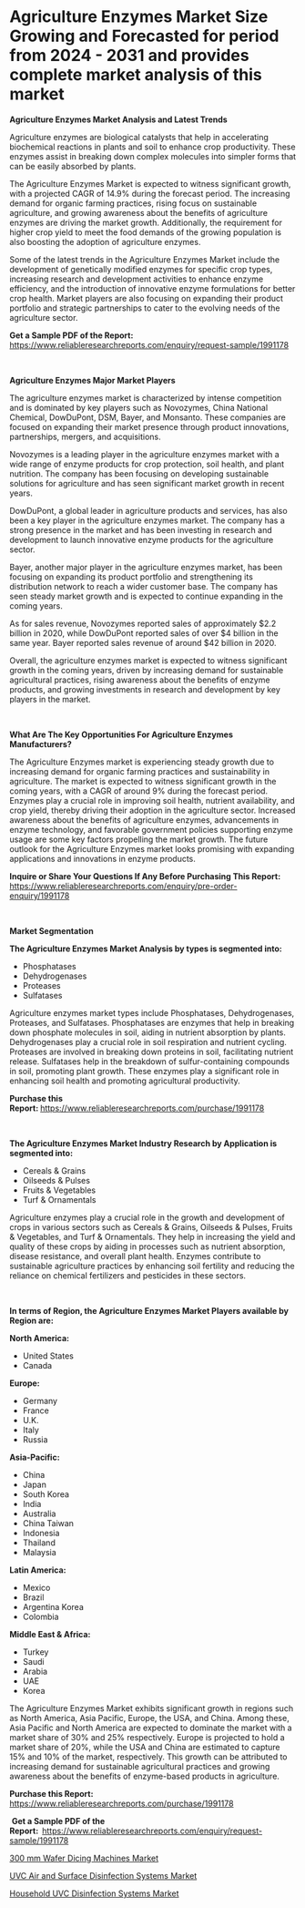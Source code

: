 <p><h1>Agriculture Enzymes Market Size Growing and Forecasted for period from 2024 - 2031 and provides complete market analysis of this market</h1></p><p><strong>Agriculture Enzymes Market Analysis and Latest Trends</strong></p>
<p><p>Agriculture enzymes are biological catalysts that help in accelerating biochemical reactions in plants and soil to enhance crop productivity. These enzymes assist in breaking down complex molecules into simpler forms that can be easily absorbed by plants.</p><p>The Agriculture Enzymes Market is expected to witness significant growth, with a projected CAGR of 14.9% during the forecast period. The increasing demand for organic farming practices, rising focus on sustainable agriculture, and growing awareness about the benefits of agriculture enzymes are driving the market growth. Additionally, the requirement for higher crop yield to meet the food demands of the growing population is also boosting the adoption of agriculture enzymes.</p><p>Some of the latest trends in the Agriculture Enzymes Market include the development of genetically modified enzymes for specific crop types, increasing research and development activities to enhance enzyme efficiency, and the introduction of innovative enzyme formulations for better crop health. Market players are also focusing on expanding their product portfolio and strategic partnerships to cater to the evolving needs of the agriculture sector.</p></p>
<p><strong>Get a Sample PDF of the Report:&nbsp;</strong> <a href="https://www.reliableresearchreports.com/enquiry/request-sample/1991178">https://www.reliableresearchreports.com/enquiry/request-sample/1991178</a></p>
<p>&nbsp;</p>
<p><strong>Agriculture Enzymes Major Market Players</strong></p>
<p><p>The agriculture enzymes market is characterized by intense competition and is dominated by key players such as Novozymes, China National Chemical, DowDuPont, DSM, Bayer, and Monsanto. These companies are focused on expanding their market presence through product innovations, partnerships, mergers, and acquisitions.</p><p>Novozymes is a leading player in the agriculture enzymes market with a wide range of enzyme products for crop protection, soil health, and plant nutrition. The company has been focusing on developing sustainable solutions for agriculture and has seen significant market growth in recent years.</p><p>DowDuPont, a global leader in agriculture products and services, has also been a key player in the agriculture enzymes market. The company has a strong presence in the market and has been investing in research and development to launch innovative enzyme products for the agriculture sector.</p><p>Bayer, another major player in the agriculture enzymes market, has been focusing on expanding its product portfolio and strengthening its distribution network to reach a wider customer base. The company has seen steady market growth and is expected to continue expanding in the coming years.</p><p>As for sales revenue, Novozymes reported sales of approximately $2.2 billion in 2020, while DowDuPont reported sales of over $4 billion in the same year. Bayer reported sales revenue of around $42 billion in 2020.</p><p>Overall, the agriculture enzymes market is expected to witness significant growth in the coming years, driven by increasing demand for sustainable agricultural practices, rising awareness about the benefits of enzyme products, and growing investments in research and development by key players in the market.</p></p>
<p>&nbsp;</p>
<p><strong>What Are The Key Opportunities For Agriculture Enzymes Manufacturers?</strong></p>
<p><p>The Agriculture Enzymes market is experiencing steady growth due to increasing demand for organic farming practices and sustainability in agriculture. The market is expected to witness significant growth in the coming years, with a CAGR of around 9% during the forecast period. Enzymes play a crucial role in improving soil health, nutrient availability, and crop yield, thereby driving their adoption in the agriculture sector. Increased awareness about the benefits of agriculture enzymes, advancements in enzyme technology, and favorable government policies supporting enzyme usage are some key factors propelling the market growth. The future outlook for the Agriculture Enzymes market looks promising with expanding applications and innovations in enzyme products.</p></p>
<p><strong>Inquire or Share Your Questions If Any Before Purchasing This Report:</strong> <a href="https://www.reliableresearchreports.com/enquiry/pre-order-enquiry/1991178">https://www.reliableresearchreports.com/enquiry/pre-order-enquiry/1991178</a></p>
<p>&nbsp;</p>
<p><strong>Market Segmentation</strong></p>
<p><strong>The Agriculture Enzymes Market Analysis by types is segmented into:</strong></p>
<p><ul><li>Phosphatases</li><li>Dehydrogenases</li><li>Proteases</li><li>Sulfatases</li></ul></p>
<p><p>Agriculture enzymes market types include Phosphatases, Dehydrogenases, Proteases, and Sulfatases. Phosphatases are enzymes that help in breaking down phosphate molecules in soil, aiding in nutrient absorption by plants. Dehydrogenases play a crucial role in soil respiration and nutrient cycling. Proteases are involved in breaking down proteins in soil, facilitating nutrient release. Sulfatases help in the breakdown of sulfur-containing compounds in soil, promoting plant growth. These enzymes play a significant role in enhancing soil health and promoting agricultural productivity.</p></p>
<p><strong>Purchase this Report:&nbsp;</strong><a href="https://www.reliableresearchreports.com/purchase/1991178">https://www.reliableresearchreports.com/purchase/1991178</a></p>
<p>&nbsp;</p>
<p><strong>The Agriculture Enzymes Market Industry Research by Application is segmented into:</strong></p>
<p><ul><li>Cereals & Grains</li><li>Oilseeds & Pulses</li><li>Fruits & Vegetables</li><li>Turf & Ornamentals</li></ul></p>
<p><p>Agriculture enzymes play a crucial role in the growth and development of crops in various sectors such as Cereals & Grains, Oilseeds & Pulses, Fruits & Vegetables, and Turf & Ornamentals. They help in increasing the yield and quality of these crops by aiding in processes such as nutrient absorption, disease resistance, and overall plant health. Enzymes contribute to sustainable agriculture practices by enhancing soil fertility and reducing the reliance on chemical fertilizers and pesticides in these sectors.</p></p>
<p>&nbsp;</p>
<p><strong>In terms of Region, the Agriculture Enzymes Market Players available by Region are:</strong></p>
<p>
    <p> <strong> North America: </strong>
        <ul>
            <li>United States</li>
            <li>Canada</li>
        </ul>
        </p> 
    <p> <strong> Europe: </strong>
        <ul>
            <li>Germany</li>
            <li>France</li>
            <li>U.K.</li>
            <li>Italy</li>
            <li>Russia</li>
        </ul>
        </p> 
    <p> <strong> Asia-Pacific: </strong>
        <ul>
            <li>China</li>
            <li>Japan</li>
            <li>South Korea</li>
            <li>India</li>
            <li>Australia</li>
            <li>China Taiwan</li>
            <li>Indonesia</li>
            <li>Thailand</li>
            <li>Malaysia</li>
        </ul>
        </p> 
    <p> <strong> Latin America: </strong>
        <ul>
            <li>Mexico</li>
            <li>Brazil</li>
            <li>Argentina Korea</li>
            <li>Colombia</li>
        </ul>
        </p> 
    <p> <strong> Middle East & Africa: </strong>
        <ul>
            <li>Turkey</li>
            <li>Saudi</li>
            <li>Arabia</li>
            <li>UAE</li>
            <li>Korea</li>
        </ul>
    </p>
    </p>
<p><p>The Agriculture Enzymes Market exhibits significant growth in regions such as North America, Asia Pacific, Europe, the USA, and China. Among these, Asia Pacific and North America are expected to dominate the market with a market share of 30% and 25% respectively. Europe is projected to hold a market share of 20%, while the USA and China are estimated to capture 15% and 10% of the market, respectively. This growth can be attributed to increasing demand for sustainable agricultural practices and growing awareness about the benefits of enzyme-based products in agriculture.</p></p>
<p><strong>Purchase this Report: </strong><a href="https://www.reliableresearchreports.com/purchase/1991178">https://www.reliableresearchreports.com/purchase/1991178</a></p>
<p>&nbsp;<strong>Get a Sample PDF of the Report:&nbsp;&nbsp;</strong><a href="https://www.reliableresearchreports.com/enquiry/request-sample/1991178">https://www.reliableresearchreports.com/enquiry/request-sample/1991178</a></p>
<p><strong></strong></p>
<p><p><a href="https://view.publitas.com/reportprime-1/300-mm-wafer-dicing-machines-market-research-report-unlocks-analysis-on-the-market-financial-status-market-size-and-market-revenue-upto-2031/">300 mm Wafer Dicing Machines Market</a></p><p><a href="https://view.publitas.com/reportprime-1/uvc-air-and-surface-disinfection-systems-market-size-and-growth-market-segmentation-regional-and-country-breakdowns-and-market-trends-for-period-from-2024-2031/">UVC Air and Surface Disinfection Systems Market</a></p><p><a href="https://view.publitas.com/reportprime-1/household-uvc-disinfection-systems-market-challenges-opportunities-and-growth-drivers-and-major-market-players-forecasted-for-period-from-2024-2031/">Household UVC Disinfection Systems Market</a></p></p>